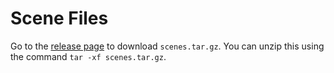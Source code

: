 # Scene Files
Go to the [release page](https://github.com/cmu-15-468/scene-files/releases/tag/v0) to download `scenes.tar.gz`. You can unzip this using the command `tar -xf scenes.tar.gz`.
